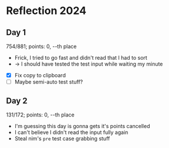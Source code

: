 # Reflection 2024

## Day 1
754/881; points: 0, --th place
* Frick, I tried to go fast and didn't read that I had to sort
* -> I should have tested the test input while waiting my minute
* [x] Fix copy to clipboard
* [ ] Maybe semi-auto test stuff?

## Day 2
131/172; points: 0, --th place
* I'm guessing this day is gonna gets it's points cancelled
* I can't believe I didn't read the input fully again
* Steal nim's `pre` test case grabbing stuff